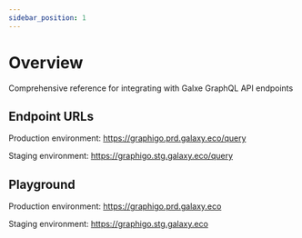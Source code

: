 ```yaml
---
sidebar_position: 1
---
```


# Overview

Comprehensive reference for integrating with Galxe GraphQL API endpoints

## Endpoint URLs

Production environment: https://graphigo.prd.galaxy.eco/query

Staging environment: https://graphigo.stg.galaxy.eco/query

## Playground

Production environment: https://graphigo.prd.galaxy.eco

Staging environment: https://graphigo.stg.galaxy.eco
